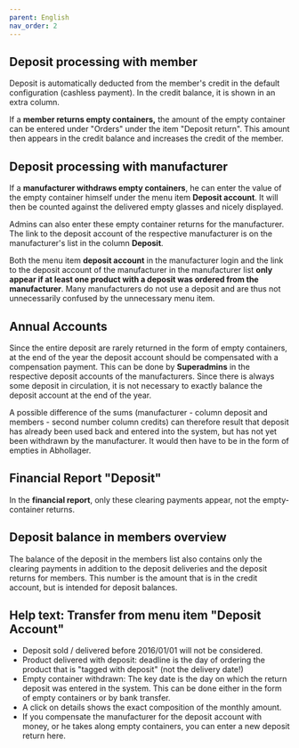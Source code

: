 ```yaml
---
parent: English
nav_order: 2
---
```

## Deposit processing with member

Deposit is automatically deducted from the member's credit in the default configuration (cashless payment). In the credit balance, it is shown in an extra column.

If a **member returns empty containers,** the amount of the empty container can be entered under "Orders" under the item "Deposit return". This amount then appears in the credit balance and increases the credit of the member.

## Deposit processing with manufacturer

If a **manufacturer withdraws empty containers**, he can enter the value of the empty container himself under the menu item **Deposit account**. It will then be counted against the delivered empty glasses and nicely displayed.

Admins can also enter these empty container returns for the manufacturer. The link to the deposit account of the respective manufacturer is on the manufacturer's list in the column **Deposit**.

Both the menu item **deposit account** in the manufacturer login and the link to the deposit account of the manufacturer in the manufacturer list **only appear if at least one product with a deposit was ordered from the manufacturer**. Many manufacturers do not use a deposit and are thus not unnecessarily confused by the unnecessary menu item.

## Annual Accounts

Since the entire deposit are rarely returned in the form of empty containers, at the end of the year the deposit account should be compensated with a compensation payment. This can be done by **Superadmins** in the respective deposit accounts of the manufacturers. Since there is always some deposit in circulation, it is not necessary to exactly balance the deposit account at the end of the year.

A possible difference of the sums (manufacturer - column deposit and members - second number column credits) can therefore result that deposit has already been used back and entered into the system, but has not yet been withdrawn by the manufacturer. It would then have to be in the form of empties in Abhollager.

## Financial Report "Deposit"

In the **financial report**, only these clearing payments appear, not the empty-container returns.

## Deposit balance in members overview

The balance of the deposit in the members list also contains only the clearing payments in addition to the deposit deliveries and the deposit returns for members. This number is the amount that is in the credit account, but is intended for deposit balances.

## Help text: Transfer from menu item "Deposit Account"
* Deposit sold / delivered before 2016/01/01 will not be considered.
* Product delivered with deposit: deadline is the day of ordering the product that is "tagged with deposit" (not the delivery date!)
* Empty container withdrawn: The key date is the day on which the return deposit was entered in the system. This can be done either in the form of empty containers or by bank transfer.
* A click on details shows the exact composition of the monthly amount.
* If you compensate the manufacturer for the deposit account with money, or he takes along empty containers, you can enter a new deposit return here.